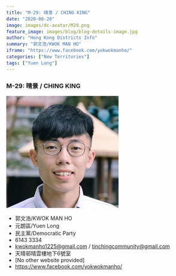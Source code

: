 ```yaml
---
title: "M-29: 晴景 / CHING KING"
date: "2020-08-20"
image: images/dc-avatar/M29.png
feature_image: images/blog/blog-details-image.jpg
author: "Hong Kong Districts Info"
summary: "郭文浩/KWOK MAN HO"
iframe: "https://www.facebook.com/yokwokmanho/"
categories: ["New Territories"]
tags: ["Yuen Long"]
---
```


### M-29: 晴景 / CHING KING  
![](/images/dc-avatar/M29.png)  

 - 郭文浩/KWOK MAN HO  
 - 元朗區/Yuen Long  
 - 民主黨/Democratic Party  
 - 6143 3334  
 - kwokmanho1225@gmail.com  / tinchingcommunity@gmail.com  
 - 天晴邨晴雲樓地下6號室  
 - [No other website provided]  
 - https://www.facebook.com/yokwokmanho/
